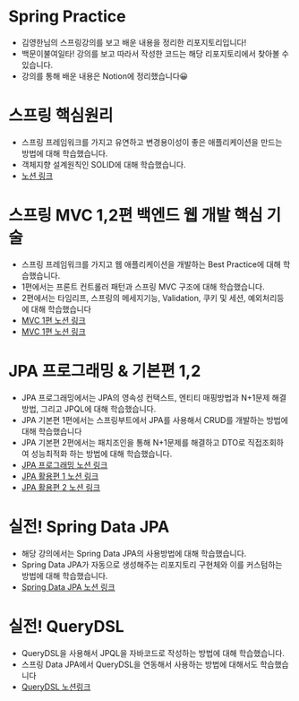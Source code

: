 # Spring Practice
- 김영한님의 스프링강의를 보고 배운 내용을 정리한 리포지토리입니다!
- 백문이불여일타! 강의를 보고 따라서 작성한 코드는 해당 리포지토리에서 찾아볼 수 있습니다.
- 강의를 통해 배운 내용은 Notion에 정리했습니다😀


# 스프링 핵심원리
- 스프링 프레임워크를 가지고 유연하고 변경용이성이 좋은 애플리케이션을 만드는 방법에 대해 학습했습니다.
- 객체지향 설계원칙인 SOLID에 대해 학습했습니다.
- [노션 링크](https://funky-spear-fac.notion.site/04c1afcda6fa408e882a2fa23b33c09d)

# 스프링 MVC 1,2편 백엔드 웹 개발 핵심 기술
- 스프링 프레임워크를 가지고 웹 애플리케이션을 개발하는 Best Practice에 대해 학습했습니다.
- 1편에서는 프론트 컨트롤러 패턴과 스프링 MVC 구조에 대해 학습했습니다.
- 2편에서는 타임리프, 스프링의 메세지기능, Validation, 쿠키 및 세션, 예외처리등에 대해 학습했습니다
- [MVC 1편 노션 링크](https://funky-spear-fac.notion.site/MVC-1-98c76ea475a54963ba9410ba5221ef47)
- [MVC 1편 노션 링크](https://funky-spear-fac.notion.site/MVC-2-1912b568d9a34e68ad67f894bb80cb0a)
# JPA 프로그래밍 & 기본편 1,2
- JPA 프로그래밍에서는 JPA의 영속성 컨택스트, 엔티티 매핑방법과 N+1문제 해결방법, 그리고 JPQL에 대해 학습했습니다.
- JPA 기본편 1편에서는 스프링부트에서 JPA를 사용해서 CRUD를 개발하는 방법에 대해 학습했습니다
- JPA 기본편 2편에서는 패치조인을 통해 N+1문제를 해결하고 DTO로 직접조회하여 성능최적화 하는 방법에 대해 학습했습니다.
- [JPA 프로그래밍 노션 링크](https://funky-spear-fac.notion.site/JPA-52967eaffa4a481b8d0d67b8d0c0b981)
- [JPA 활용편 1 노션 링크](https://funky-spear-fac.notion.site/JPA-1-1e3d3d43bc0d4f61959ad06627b43e67)
- [JPA 활용편 2 노션 링크](https://funky-spear-fac.notion.site/JPA-2-96631a3e1bd44a908f0de753d76feff9)
# 실전! Spring Data JPA 
- 해당 강의에서는 Spring Data JPA의 사용방법에 대해 학습했습니다.
- Spring Data JPA가 자동으로 생성해주는 리포지토리 구현체와 이를 커스텀하는 방법에 대해 학습했습니다.
- [Spring Data JPA 노션 링크](https://funky-spear-fac.notion.site/Spring-Data-JPA-8bc97a1bf5e142b1abb51845950f43d4)
# 실전! QueryDSL
- QueryDSL을 사용해서 JPQL을 자바코드로 작성하는 방법에 대해 학습했습니다.
- 스프링 Data JPA에서 QueryDSL을 연동해서 사용하는 방법에 대해서도 학습했습니다
- [QueryDSL 노션링크](https://funky-spear-fac.notion.site/QueryDSL-275d833dff1d474e8465dfe66ead882d)
